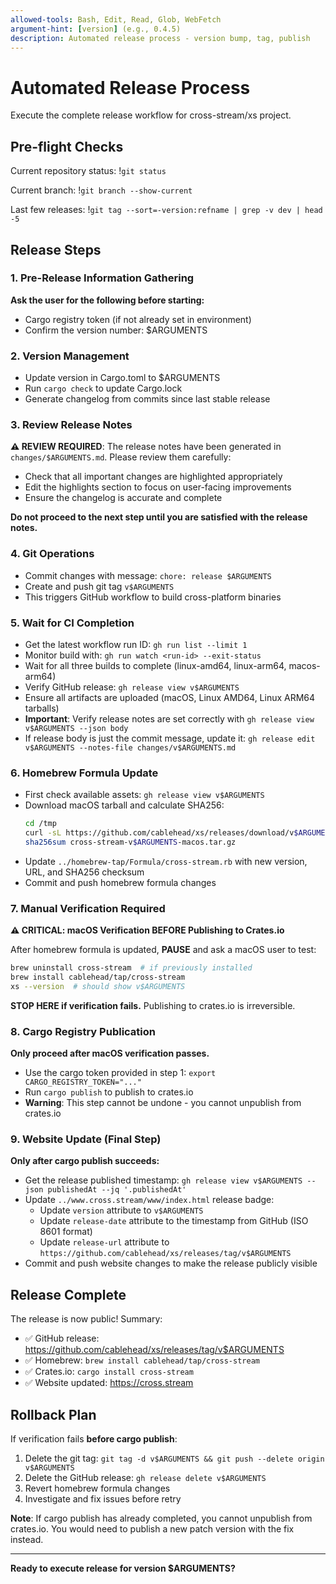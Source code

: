 ```yaml
---
allowed-tools: Bash, Edit, Read, Glob, WebFetch
argument-hint: [version] (e.g., 0.4.5)
description: Automated release process - version bump, tag, publish
---
```


# Automated Release Process

Execute the complete release workflow for cross-stream/xs project.

## Pre-flight Checks

Current repository status: !`git status`

Current branch: !`git branch --show-current`

Last few releases: !`git tag --sort=-version:refname | grep -v dev | head -5`

## Release Steps

### 1. Pre-Release Information Gathering

**Ask the user for the following before starting:**
- Cargo registry token (if not already set in environment)
- Confirm the version number: $ARGUMENTS

### 2. Version Management

- Update version in Cargo.toml to $ARGUMENTS
- Run `cargo check` to update Cargo.lock
- Generate changelog from commits since last stable release

### 3. Review Release Notes

**⚠️ REVIEW REQUIRED**: The release notes have been generated in
`changes/$ARGUMENTS.md`. Please review them carefully:

- Check that all important changes are highlighted appropriately
- Edit the highlights section to focus on user-facing improvements
- Ensure the changelog is accurate and complete

**Do not proceed to the next step until you are satisfied with the release
notes.**

### 4. Git Operations

- Commit changes with message: `chore: release $ARGUMENTS`
- Create and push git tag `v$ARGUMENTS`
- This triggers GitHub workflow to build cross-platform binaries

### 5. Wait for CI Completion

- Get the latest workflow run ID: `gh run list --limit 1`
- Monitor build with: `gh run watch <run-id> --exit-status`
- Wait for all three builds to complete (linux-amd64, linux-arm64, macos-arm64)
- Verify GitHub release: `gh release view v$ARGUMENTS`
- Ensure all artifacts are uploaded (macOS, Linux AMD64, Linux ARM64 tarballs)
- **Important**: Verify release notes are set correctly with `gh release view v$ARGUMENTS --json body`
- If release body is just the commit message, update it: `gh release edit v$ARGUMENTS --notes-file changes/v$ARGUMENTS.md`

### 6. Homebrew Formula Update

- First check available assets: `gh release view v$ARGUMENTS`
- Download macOS tarball and calculate SHA256:
  ```bash
  cd /tmp
  curl -sL https://github.com/cablehead/xs/releases/download/v$ARGUMENTS/cross-stream-v$ARGUMENTS-macos.tar.gz -o cross-stream-v$ARGUMENTS-macos.tar.gz
  sha256sum cross-stream-v$ARGUMENTS-macos.tar.gz
  ```
- Update `../homebrew-tap/Formula/cross-stream.rb` with new version, URL, and SHA256 checksum
- Commit and push homebrew formula changes

### 7. Manual Verification Required

**⚠️ CRITICAL: macOS Verification BEFORE Publishing to Crates.io**

After homebrew formula is updated, **PAUSE** and ask a macOS user to test:

```bash
brew uninstall cross-stream  # if previously installed
brew install cablehead/tap/cross-stream
xs --version  # should show v$ARGUMENTS
```

**STOP HERE if verification fails.** Publishing to crates.io is irreversible.

### 8. Cargo Registry Publication

**Only proceed after macOS verification passes.**

- Use the cargo token provided in step 1: `export CARGO_REGISTRY_TOKEN="..."`
- Run `cargo publish` to publish to crates.io
- **Warning**: This step cannot be undone - you cannot unpublish from crates.io

### 9. Website Update (Final Step)

**Only after cargo publish succeeds:**

- Get the release published timestamp: `gh release view v$ARGUMENTS --json publishedAt --jq '.publishedAt'`
- Update `../www.cross.stream/www/index.html` release badge:
  - Update `version` attribute to `v$ARGUMENTS`
  - Update `release-date` attribute to the timestamp from GitHub (ISO 8601 format)
  - Update `release-url` attribute to `https://github.com/cablehead/xs/releases/tag/v$ARGUMENTS`
- Commit and push website changes to make the release publicly visible

## Release Complete

The release is now public! Summary:
- ✅ GitHub release: https://github.com/cablehead/xs/releases/tag/v$ARGUMENTS
- ✅ Homebrew: `brew install cablehead/tap/cross-stream`
- ✅ Crates.io: `cargo install cross-stream`
- ✅ Website updated: https://cross.stream

## Rollback Plan

If verification fails **before cargo publish**:

1. Delete the git tag:
   `git tag -d v$ARGUMENTS && git push --delete origin v$ARGUMENTS`
2. Delete the GitHub release: `gh release delete v$ARGUMENTS`
3. Revert homebrew formula changes
4. Investigate and fix issues before retry

**Note**: If cargo publish has already completed, you cannot unpublish from crates.io.
You would need to publish a new patch version with the fix instead.

---

**Ready to execute release for version $ARGUMENTS?**
